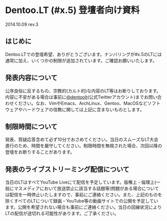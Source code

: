 # Dentoo.LT (#x.5) 登壇者向け資料
2014.10.09 rev.3

## はじめに
Dentoo.LTでの登壇希望、ありがとうございます。ナンバリングが#x.5のLTには通常に加え、いくつかの制限が追加されています。ご確認お願いいたします。

## 発表内容について
公序良俗に反するもの、宗教的(カルト的)な内容のLT等はお断りしております。内容に不安がある場合は事前に[@dentoolt](https://twitter.com/dentoolt)(公式Twitterアカウント)までお問い合わせください。なお、VimやEmacs、ArchLinux、Gentoo、MacOSなどソフトウェアやハードウェアの信教に関しては上記に含まないものとします。

## 制限時間について
発表、質疑応答含めて必ず10分でおさめてください。当日のスムーズなLT大会進行のため、時間を厳守してください。制限時間を無視された場合、次回以降の登壇をお断りすることがあります。

## 発表のライブストリーミング配信について
当日のLTはすべてYouTube Liveにて配信を予定しています。版権上・倫理上(一般にマスメディアにおいて放送禁止に該当する話題等)問題がある場合については配信を一時停止いたしますので、事前にご連絡ください。また、上記のものを除くすべてのLTについて録画・YouTube等の動画サイトでの公開を予定しています。公開を希望されない場合も事前にご連絡ください。当日の回線状況によりLTの配信が途切れる可能性があります。ご了承ください。
